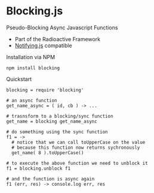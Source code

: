 # Blocking.js
Pseudo-Blocking Async Javascript Functions

* Part of the Radioactive Framework
* [Notifying.js](http://github.com/aldonline/notifying.js) compatible

Installation via NPM

    npm install blocking

Quickstart

    blocking = require 'blocking'
    
    # an async function
    get_name_async = ( id, cb ) -> ...
    
    # trasnsform to a blocking/sync function
    get_name = blocking get_name_async
    
    # do something using the sync function
    f1 = ->
      # notice that we can call toUpperCase on the value
      # because this function now returns sychronously
      get_name( 8 ).toUpperCase()
    
    # to execute the above function we need to unblock it
    f1 = blocking.unblock f1
    
    # and the function is async again
    f1 (err, res) -> console.log err, res